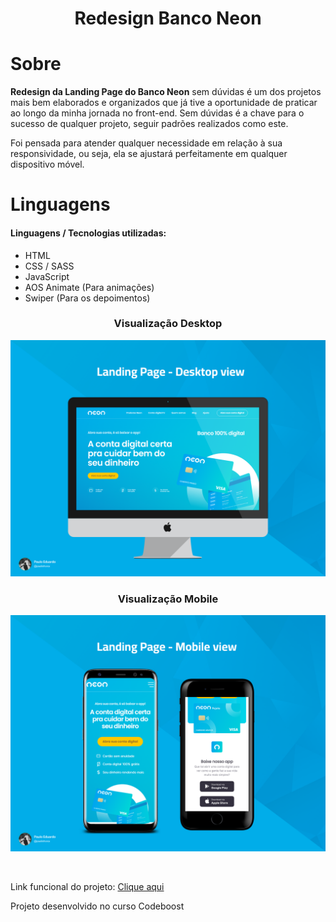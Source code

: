 <h1 align="center">Redesign Banco Neon</h1>

# Sobre

<p><strong>Redesign da Landing Page do Banco Neon</strong> sem dúvidas é um dos projetos mais bem elaborados e organizados que já tive a oportunidade de praticar ao longo da minha jornada no front-end. Sem dúvidas é a chave para o sucesso de qualquer projeto, seguir padrões realizados como este.</p>

<p>Foi pensada para atender qualquer necessidade em relação à sua responsividade, ou seja, ela se ajustará perfeitamente em qualquer dispositivo móvel.</p>

# Linguagens

<h4>Linguagens / Tecnologias utilizadas:</h4>
<ul>
    <li>HTML</li>
    <li>CSS / SASS</li>
    <li>JavaScript</li>
    <li>AOS Animate (Para animações)</li>
    <li>Swiper (Para os depoimentos)</li>
    
</ul>

<h3 align="center">Visualização Desktop</h3>
<p align="center">
<img src="/img/screen-view/desktop-view.png">
</p>

<h3 align="center">Visualização Mobile</h3>
<p align="center">
<img src="/img/screen-view/mobile-view.png">
</p>

<br>
<p>Link funcional do projeto: <a href="https://lp-neon-bank.netlify.app/">Clique aqui</a></p>

<p font-size="10">Projeto desenvolvido no curso Codeboost</p>